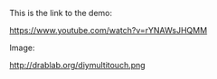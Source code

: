 This is the link to the demo:

https://www.youtube.com/watch?v=rYNAWsJHQMM

Image:

http://drablab.org/diymultitouch.png
